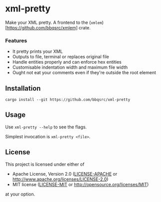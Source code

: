 # xml-pretty

Make your XML pretty. A frontend to the (`xmlem`)[https://github.com/bbqsrc/xmlem] crate.

### Features

- It pretty prints your XML
- Outputs to file, terminal or replaces original file
- Handle entities properly and can enforce hex entities
- Customisable indentation width and maximum file width
- Ought not eat your comments even if they're outside the root element

## Installation

```
cargo install --git https://github.com/bbqsrc/xml-pretty
```

## Usage

Use `xml-pretty --help` to see the flags.

Simplest invocation is `xml-pretty <file>`.

## License

This project is licensed under either of

 * Apache License, Version 2.0 ([LICENSE-APACHE](LICENSE-APACHE) or http://www.apache.org/licenses/LICENSE-2.0)
 * MIT license ([LICENSE-MIT](LICENSE-MIT) or http://opensource.org/licenses/MIT)

at your option.